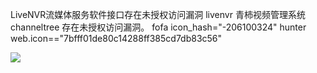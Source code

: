 LiveNVR流媒体服务软件接口存在未授权访问漏洞
livenvr 青柿视频管理系统 channeltree 存在未授权访问漏洞。
fofa
icon_hash="-206100324" 
hunter
web.icon=="7bfff01de80c14288ff385cd7db83c56"

![](https://cdn.nlark.com/yuque/0/2024/png/43104311/1727261800671-22b09df0-46d4-478f-9f57-9caa563e593f.png)

